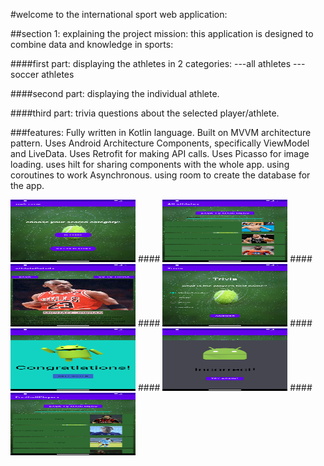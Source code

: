 #welcome to the  international sport web application:

##section 1: explaining the project mission:
this application is designed to combine data and knowledge in sports:


####first part: 
 displaying the athletes in 2 categories:
 ---all  athletes
 ---soccer athletes
 

####second part: 
 displaying the individual athlete.


####third part:
trivia questions about the selected player/athlete.


###features:
Fully written in Kotlin language.
Built on MVVM architecture pattern.
Uses Android Architecture Components, specifically ViewModel and LiveData.
Uses Retrofit for making API calls.
Uses Picasso for image loading.
uses hilt for sharing components with the whole app.
using coroutines to work Asynchronous.
using room to create the database for the app.



<img src="main.png" width="200" height="100">
####
<img src="allathletes.png" width="200" height="100">
####
<img src="mjdetails.png" width="200" height="100">
####
<img src="trivia.png" width="200" height="100">
####
<img src="congrats.png" width="200" height="100">
####
<img src="failedfrag.png" width="200" height="100">
####
<img src="football.png" width="200" height="100">

